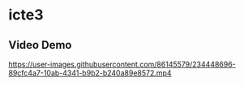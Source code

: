 # icte3

## Video Demo 

https://user-images.githubusercontent.com/86145579/234448696-89cfc4a7-10ab-4341-b9b2-b240a89e8572.mp4

